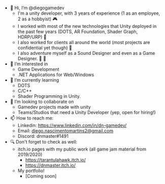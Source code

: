- 👋 Hi, I’m @diegogamedev
  - I'm a unity developer, with 3 years of experience (1 as an employee, 2 as a hobbyist) 🎮
  - I worked with most of the new technologies that Unity deployed in the past few years (DOTS, AR Foundation, Shader Graph, HDRP/URP) 🔬
  - I also worked for clients all around the world (most projects are confidential yet though) 🤫
  - I also adventure myself as a Sound Designer and even as a Game Designer. 📘 🎹
- 👀 I’m interested in 
  - Game Development
  - .NET Applications for Web/Windows
- 🌱 I’m currently learning
  - DOTS
  - C/C++
  - Shader Programming in Unity.
- 💞️ I’m looking to collaborate on 
  - Gamedev projects made with unity
  - Teams/Studios that need a Unity Developer (yep, open for hiring!)
- 📫 How to reach me: 
  - Linkedin: https://www.linkedin.com/in/dn-gamedev/ 
  - Email: diego.nascimentomartins2@gmail.com 
  - Discord: dnmaster#1491
- 🔍 Don't forget to check as well: 
  - itch.io pages with my public work (all game jam material from 2019/2020)
    -  https://tarantulahawk.itch.io/
    -  https://dnmaster.itch.io/
  - My portfolio!
    - [Coming soon]    

<!---
diegogamedev/diegogamedev is a ✨ special ✨ repository because its `README.md` (this file) appears on your GitHub profile.
You can click the Preview link to take a look at your changes.
--->
